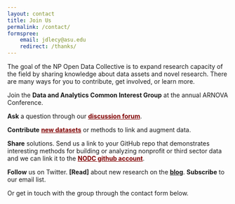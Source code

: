 ```yaml
---
layout: contact
title: Join Us
permalink: /contact/
formspree:
    email: jdlecy@asu.edu
    redirect: /thanks/
---
```



<style>
a{
    color: maroon;
    text-decoration: underline;
    # text-transform: uppercase;
    font-weight: bold;
} 
</style> 




The goal of the NP Open Data Collective is to expand research capacity of the field by sharing knowledge about data assets and novel research. There are many ways for you to contribute, get involved, or learn more.

Join the **Data and Analytics Common Interest Group** at the annual ARNOVA Conference. 

**Ask** a question through our [discussion forum](https://nonprofit-open-data-collective.github.io/discuss).

**Contribute** [new datasets](https://goo.gl/forms/Axzc2gA1uiETOkh63) or methods to link and augment data. 

**Share** solutions. Send us a link to your GitHub repo that demonstrates interesting methods for building or analyzing nonprofit or third sector data and we can link it to the [NODC github account](https://github.com/Nonprofit-Open-Data-Collective). 

**Follow** us on Twitter. **[Read]** about new research on the [blog](). **Subscribe** to our email list. 

Or get in touch with the group through the contact form below. 






